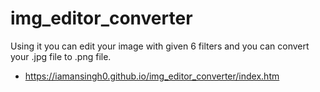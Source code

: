 # img_editor_converter
Using it you can edit your image with given 6 filters and you can convert your .jpg file to .png file.

- https://iamansingh0.github.io/img_editor_converter/index.htm

